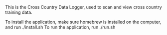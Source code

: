 This is the Cross Country Data Logger, used to scan and view cross country training data. 

To install the application, make sure homebrew is installed on the computer, and run ./install.sh
To run the application, run ./run.sh
